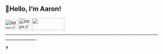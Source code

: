 <h2 align="left">👋Hello, I’m Aaron!</h2>
<a href="https://www.linkedin.com/in/aarontekle/" target="blank"><img align="center" src="https://raw.githubusercontent.com/rahuldkjain/github-profile-readme-generator/master/src/images/icons/Social/linked-in-alt.svg" alt="https://www.linkedin.com/in/aarontekle/" height="30" width="40" target=”_blank”/></a>
<a href="https://huggingface.co/Aatekle" target="blank"><img align="center" src="https://cdn-lfs.hf.co/repos/96/a2/96a2c8468c1546e660ac2609e49404b8588fcf5a748761fa72c154b2836b4c83/9cf16f4f32604eaf76dabbdf47701eea5a768ebcc7296acc1d1758181f71db73?response-content-disposition=inline%3B+filename*%3DUTF-8%27%27hf-logo.png%3B+filename%3D%22hf-logo.png%22%3B&response-content-type=image%2Fpng&Expires=1738278114&Policy=eyJTdGF0ZW1lbnQiOlt7IkNvbmRpdGlvbiI6eyJEYXRlTGVzc1RoYW4iOnsiQVdTOkVwb2NoVGltZSI6MTczODI3ODExNH19LCJSZXNvdXJjZSI6Imh0dHBzOi8vY2RuLWxmcy5oZi5jby9yZXBvcy85Ni9hMi85NmEyYzg0NjhjMTU0NmU2NjBhYzI2MDllNDk0MDRiODU4OGZjZjVhNzQ4NzYxZmE3MmMxNTRiMjgzNmI0YzgzLzljZjE2ZjRmMzI2MDRlYWY3NmRhYmJkZjQ3NzAxZWVhNWE3NjhlYmNjNzI5NmFjYzFkMTc1ODE4MWY3MWRiNzM%7EcmVzcG9uc2UtY29udGVudC1kaXNwb3NpdGlvbj0qJnJlc3BvbnNlLWNvbnRlbnQtdHlwZT0qIn1dfQ__&Signature=ktAbEaBYpE4seXp5l07VIRxjlux2vQDGEnSRpGc3d9S4BMvKqRv1Q2IHz26VhWb27hdZAha4nElWRfRs6t73eQfpxHWV8gBwIPqYnFqF02FK5pq4x6skCJdwxxWKVb9UmOn8l9XNYziP0C4tP2xI5Ot%7ET7PL4pIR2C3CH77YuDSNwWP-tZCEm-zzfRvLL5UlpdZBX7PuBrQ0O62ZfkSpaHjVzVg4yYHR1pm40xoWwmnuIiBwkHp%7Ex4hM%7EiSNEMIqK0pnRfmCYjKj2ESENOmkoNwitGv-c%7E7euEQCbMOxgw8xVJBrd3PSYDGARpOxb-RtDIa1lqNzraczGITbs%7EY2ew__&Key-Pair-Id=K3RPWS32NSSJCE" alt="https://huggingface.co/Aatekle" height="40" width="40" target=”_blank”/></a>
<a href="https://www.kaggle.com/aarontekle" target="blank"><img align="center" src="https://upload.wikimedia.org/wikipedia/commons/7/7c/Kaggle_logo.png" height="40" width="105" target=”_blank”/></a>
______________________________________________________________________________________________  

:latin_cross:
</p>
